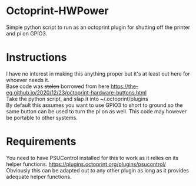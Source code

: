# Octoprint-HWPower
Simple python script to run as an octoprint plugin for shutting off the printer and pi on GPIO3.
# Instructions
I have no interest in making this anything proper but it's at least out here for whoever needs it.  
Base code was ~~stolen~~ borrowed from here https://the-eg.github.io/2020/12/23/octoprint-hardware-buttons.html  
Take the python script, and slap it into ~/.octoprint/plugins  
By default this assumes you want to use GPIO3 to short to ground so the same button can be used to turn the pi on as well. This code may however be portable to other systems.  
# Requirements
You need to have PSUControl installed for this to work as it relies on its helper functions. https://plugins.octoprint.org/plugins/psucontrol/  
Obviously this can be adapted out to any other plugin as long as it provides adequate helper functions.
